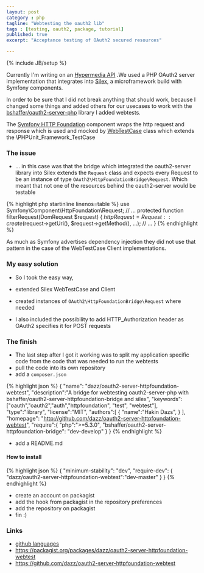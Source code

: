 ```yaml
---
layout: post
category : php
tagline: "Webtesting the oauth2 lib"
tags : [testing, oauth2, package, tutorial]
published: true
excerpt: "Acceptance testing of OAuth2 secured resources"

---
```

{% include JB/setup %}

Currently I'm writing on an [Hypermedia API](https://www.google.de/search?q=hypermedia+api) .We used a PHP OAuth2 server implementation that integrates into [Silex](http://silex.sensiolabs.org/), a microframework build with Symfony components.

In order to be sure that I did not break anything that should work, because I changed some things and added others for our usecases to work with the [bshaffer/oauth2-server-php](https://github.com/bshaffer/oauth2-server-php) library I added webtests.

The [Symfony HTTP Foundation](http://symfony.com/doc/current/components/http_foundation/index.html) component wraps the http request and response which is used and mocked by [WebTestCase](http://symfony.com/doc/current/book/testing.html#working-with-the-test-client) class which extends the \PHPUnit_Framework_TestCase


### The issue

* ... in this case was that the bridge which integrated the oauth2-server library into Silex extends the `Request` class and expects every Request to be an instance of type `OAuth2\HttpFoundationBridge\Request`. Which meant that not one of the resources behind the oauth2-server would be testable

{% highlight php startinline linenos=table %}
use Symfony\Component\HttpFoundation\Request;
// ...
protected function filterRequest(DomRequest $request)
{
    $httpRequest = Request::create($request->getUri(), $request->getMethod(), ...);
    // ...
}
{% endhighlight %}

As much as Symfony advertises dependency injection they did not use that pattern in the case of the WebTestCase Client implementations.


### My easy solution

* So I took the easy way,
 * extended Silex WebTestCase and Client
 * created instances of `OAuth2\HttpFoundationBridge\Request` where needed

* I also included the possibility to add HTTP_Authorization header as OAuth2 specifies it for POST requests


### The finish

* The last step after I got it working was to split my application specific code from the code that was needed to run the webtests
* pull the code into its own repository
* add a `composer.json`

{% highlight json %}
{
  "name": "dazz/oauth2-server-httpfoundation-webtest",
  "description":"A bridge for webtesting oauth2-server-php with bshaffer/oauth2-server-httpfoundation-bridge and silex",
  "keywords":["oauth","oauth2","auth","httpfoundation", "test", "webtest"],
  "type":"library",
  "license":"MIT",
  "authors":[
    {
      "name":"Hakin Dazs",
    }
  ],
  "homepage": "http://github.com/dazz/oauth2-server-httpfoundation-webtest",
  "require":{
    "php":">=5.3.0",
    "bshaffer/oauth2-server-httpfoundation-bridge": "dev-develop"
  }
}
{% endhighlight %}

* add a README.md

#### How to install

{% highlight json %}
{
  "minimum-stability": "dev",
  "require-dev": {
    "dazz/oauth2-server-httpfoundation-webtest":"dev-master"
  }
}
{% endhighlight %}

* create an account on packagist
* add the hook from packagist in the repository preferences
* add the repository on packagist
* fin :)

### Links

* [github languages](https://github.com/languages)
* https://packagist.org/packages/dazz/oauth2-server-httpfoundation-webtest
* https://github.com/dazz/oauth2-server-httpfoundation-webtest
